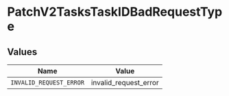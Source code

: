 # PatchV2TasksTaskIDBadRequestType


## Values

| Name                    | Value                   |
| ----------------------- | ----------------------- |
| `INVALID_REQUEST_ERROR` | invalid_request_error   |